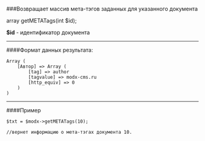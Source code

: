 ###Возвращает массив мета-тэгов заданных для указанного документа

array getMETATags(int $id);

**$id** - идентификатор документа

***

####Формат данных результата:

	Array ( 
		[Автор] => Array ( 
			[tag] => author 
			[tagvalue] => modx-cms.ru 
			[http_equiv] => 0 
		) 
	)
	
***
	
####Пример

	$txt = $modx->getMETATags(10);
	
	//вернет информацию о мета-тэгах документа 10.